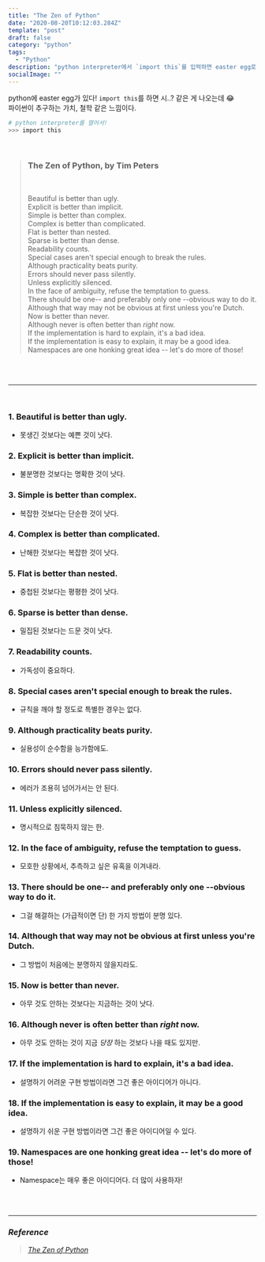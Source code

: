 ```yaml
---
title: "The Zen of Python"
date: "2020-08-20T10:12:03.284Z"
template: "post"
draft: false
category: "python"
tags:
  - "Python"
description: "python interpreter에서 `import this`를 입력하면 easter egg로 나오는 the zen of python"
socialImage: ""
---
```



python에 easter egg가 있다! `import this`를 하면 시..? 같은 게 나오는데 :joy:  
파이썬이 추구하는 가치, 철학 같은 느낌이다.

```bash
# python interpreter를 열어서!
>>> import this
```

<br>

> ### The Zen of Python, by Tim Peters
>
> <br>
>
> Beautiful is better than ugly.  
Explicit is better than implicit.  
Simple is better than complex.  
Complex is better than complicated.  
Flat is better than nested.  
Sparse is better than dense.  
Readability counts.  
Special cases aren't special enough to break the rules.  
Although practicality beats purity.  
Errors should never pass silently.  
Unless explicitly silenced.  
In the face of ambiguity, refuse the temptation to guess.  
There should be one-- and preferably only one --obvious way to do it.  
Although that way may not be obvious at first unless you're Dutch.  
Now is better than never.  
Although never is often better than *right* now.  
If the implementation is hard to explain, it's a bad idea.  
If the implementation is easy to explain, it may be a good idea.  
Namespaces are one honking great idea -- let's do more of those!  

<br>
<br>

---


<br>

### 1. Beautiful is better than ugly.  
* 못생긴 것보다는 예쁜 것이 낫다.

### 2. Explicit is better than implicit.
* 불분명한 것보다는 명확한 것이 낫다.

### 3. Simple is better than complex.  
* 복잡한 것보다는 단순한 것이 낫다.

### 4. Complex is better than complicated.  
* 난해한 것보다는 복잡한 것이 낫다.

### 5. Flat is better than nested.  
* 중첩된 것보다는 평평한 것이 낫다.

### 6. Sparse is better than dense.
* 밀집된 것보다는 드문 것이 낫다.

### 7. Readability counts.  
* 가독성이 중요하다.

### 8. Special cases aren't special enough to break the rules.  
* 규칙을 깨야 할 정도로 특별한 경우는 없다.

### 9. Although practicality beats purity.  
* 실용성이 순수함을 능가함에도.

### 10. Errors should never pass silently.  
* 에러가 조용히 넘어가서는 안 된다.

### 11. Unless explicitly silenced.  
* 명시적으로 침묵하지 않는 한.

### 12. In the face of ambiguity, refuse the temptation to guess.  
* 모호한 상황에서, 추측하고 싶은 유혹을 이겨내라.

### 13. There should be one-- and preferably only one --obvious way to do it.  
* 그걸 해결하는 (가급적이면 단) 한 가지 방법이 분명 있다.

### 14. Although that way may not be obvious at first unless you're Dutch.  
* 그 방법이 처음에는 분명하지 않을지라도.

### 15. Now is better than never.  
* 아무 것도 안하는 것보다는 지금하는 것이 낫다.

### 16. Although never is often better than *right* now.  
* 아무 것도 안하는 것이 지금 *당장* 하는 것보다 나을 때도 있지만.

### 17. If the implementation is hard to explain, it's a bad idea.  
* 설명하기 어려운 구현 방법이라면 그건 좋은 아이디어가 아니다.

### 18. If the implementation is easy to explain, it may be a good idea.  
* 설명하기 쉬운 구현 방법이라면 그건 좋은 아이디어일 수 있다.

### 19. Namespaces are one honking great idea -- let's do more of those!  
* Namespace는 매우 좋은 아이디어다. 더 많이 사용하자!

<br>
<br>

---

### _Reference_
> [_The Zen of Python_](https://www.python.org/dev/peps/pep-0020/)